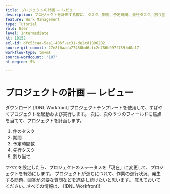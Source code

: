 ```yaml
---
title: プロジェクトの計画 — レビュー
description: プロジェクトを計画する際に、タスク、期間、予定時間、先行タスク、割り当てなど、プロジェクトの 5 つのフィールドを確認します。
feature: Work Management
type: Tutorial
role: User
level: Intermediate
kt: 10152
exl-id: dfc53caa-5aa1-406f-ac31-de2cd1096202
source-git-commit: 27e8f0aada77488bd6cfc2e786b997f759fd0a17
workflow-type: tm+mt
source-wordcount: '107'
ht-degree: 5%

---
```


# プロジェクトの計画 — レビュー

ダウンロード [!DNL  Workfront] プロジェクトテンプレートを使用して、すばやくプロジェクトを起動および実行します。 次に、次の 5 つのフィールドに焦点を当てて、プロジェクトを計画します。

1. 件のタスク
1. 期間
1. 予定時間数
1. 先行タスク
1. 割り当て

すべてを設定したら、プロジェクトのステータスを「現在」に変更して、プロジェクトを有効にします。 プロジェクトが進むにつれて、作業の進行状況、発生する問題、回答が必要な質問などを追跡し続けたいと思います。 覚えておいてください…すべての情報は、 [!DNL Workfront]!

<!---
footer urls for the LP
Plan a project 
Edit projects
Overview of the project planned start date
Overview of the project planned completion date
Tasks overview
Task duration and duration types 
Use task predecessors 
Modify multiple user assignments in a task list
Notifications: Information about work assigned to me 
--->
